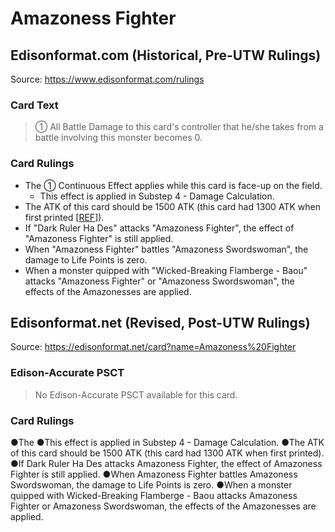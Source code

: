 # Amazoness Fighter

## Edisonformat.com (Historical, Pre-UTW Rulings)

Source: https://www.edisonformat.com/rulings

### Card Text

> ① All Battle Damage to this card's controller that he/she takes from a battle involving this monster becomes 0.

### Card Rulings

*   The ① Continuous Effect applies while this card is face-up on the field.
    *   This effect is applied in Substep 4 - Damage Calculation.
*   The ATK of this card should be 1500 ATK (this card had 1300 ATK when first printed \[[REF](https://yugipedia.com/wiki/Card_Errata:Amazoness_Fighter)\]).
*   If "Dark Ruler Ha Des" attacks "Amazoness Fighter", the effect of "Amazoness Fighter" is still applied.
*   When "Amazoness Fighter" battles "Amazoness Swordswoman", the damage to Life Points is zero.
*   When a monster quipped with "Wicked-Breaking Flamberge - Baou" attacks "Amazoness Fighter" or "Amazoness Swordswoman", the effects of the Amazonesses are applied.

## Edisonformat.net (Revised, Post-UTW Rulings)

Source: https://edisonformat.net/card?name=Amazoness%20Fighter

### Edison-Accurate PSCT

> No Edison-Accurate PSCT available for this card.

### Card Rulings

●The ●This effect is applied in Substep 4 - Damage Calculation.
●The ATK of this card should be 1500 ATK (this card had 1300 ATK when first printed).
●If Dark Ruler Ha Des attacks Amazoness Fighter, the effect of Amazoness Fighter is still applied.
●When Amazoness Fighter battles Amazoness Swordswoman, the damage to Life Points is zero.
●When a monster quipped with Wicked-Breaking Flamberge - Baou attacks Amazoness Fighter or Amazoness Swordswoman, the effects of the Amazonesses are applied.
            